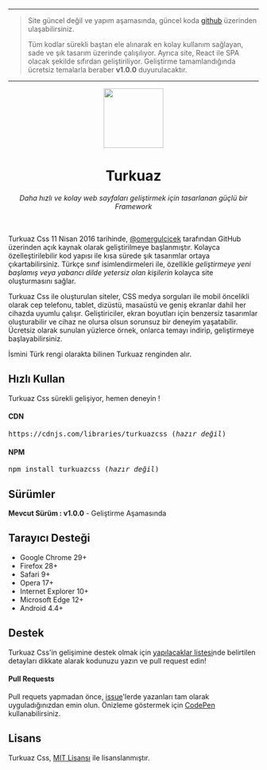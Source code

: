 ***

<blockquote>
	Site güncel değil ve yapım aşamasında, güncel koda <a href="https://raw.githubusercontent.com/omergulcicek/turkuazcss/master/css/turkuaz.css">github</a> üzerinden ulaşabilirsiniz.
</p>
<p>
	Tüm kodlar sürekli baştan ele alınarak en kolay kullanım sağlayan, sade ve şık tasarım üzerinde çalışılıyor. Ayrıca site, React ile SPA olacak şekilde sıfırdan geliştiriliyor. Geliştirme tamamlandığında ücretsiz temalarla beraber <b>v1.0.0</b> duyurulacaktır.
</p>
</blockquote>

***

<p align="center">
<img src="https://omergulcicek.com/img/turkuazcss.png" height="120">
</p>

<h1 align="center">Turkuaz</h1>

<p align="center">
	<i>Daha hızlı ve kolay web sayfaları geliştirmek için tasarlanan güçlü bir Framework</i>
<p>
	<br>
	<br>
	Turkuaz Css 11 Nisan 2016 tarihinde, <a href="https://omergulcicek.com">@omergulcicek</a> tarafından GitHub üzerinden açık kaynak olarak geliştirilmeye başlanmıştır. Kolayca özelleştirilebilir kod yapısı ile kısa sürede şık tasarımlar ortaya çıkartabilirsiniz. Türkçe sınıf isimlendirmeleri ile, özellikle <i>geliştirmeye yeni başlamış veya yabancı dilde yetersiz olan kişilerin</i> kolayca site oluşturmasını sağlar.
</p>
<p>
	Turkuaz Css ile oluşturulan siteler, CSS medya sorguları ile mobil öncelikli olarak cep telefonu, tablet, dizüstü, masaüstü ve geniş ekranlar dahil her cihazda uyumlu çalışır. Geliştiriciler, ekran boyutları için benzersiz tasarımlar oluşturabilir ve cihaz ne olursa olsun sorunsuz bir deneyim yaşatabilir. Ücretsiz olarak sunulan yüzlerce örnek, onlarca temayı indirip, geliştirmeye başlayabilirsiniz.
</p>
<p>
	İsmini Türk rengi olarakta bilinen Turkuaz renginden alır.
</p>

<h2>Hızlı Kullan</h2>
<p>
Turkuaz Css sürekli gelişiyor, hemen deneyin !
</p>

<h4>CDN</h4>
<pre>
https://cdnjs.com/libraries/turkuazcss (<i>hazır değil</i>)
</pre>

<h4>NPM</h4>
<pre>
npm install turkuazcss (<i>hazır değil</i>)
</pre>

<h2>Sürümler</h2>
<p>
<strong>Mevcut Sürüm : v1.0.0</strong> - Geliştirme Aşamasında
</p>

<h2>Tarayıcı Desteği</h2>
<ul>
	<li>Google Chrome 29+</li>
	<li>Firefox 28+</li>
	<li>Safari 9+</li>
	<li>Opera 17+</li>
	<li>Internet Explorer 10+</li>
	<li>Microsoft Edge 12+</li>
	<li>Android 4.4+</li>
</ul>

<h2>Destek</h2>
<p>
Turkuaz Css'in gelişimine destek olmak için <a href="https://github.com/omergulcicek/turkuazcss/issues">yapılacaklar listesi</a>nde belirtilen detayları dikkate alarak kodunuzu yazın ve pull request edin!
</p>

<h4>Pull Requests</h4>
<p>
Pull requets yapmadan önce, <a href="https://github.com/omergulcicek/turkuazcss/issues">issue</a>'lerde yazanları tam olarak uyguladığınızdan emin olun. Önizleme göstermek için <a href="https://codepen.io/omergulcicek/pen/VMVKNe">CodePen</a> kullanabilirsiniz.
</p>

<h2>Lisans</h2>
<p>
Turkuaz Css, <a href="https://github.com/turkuazcss/Framework/blob/master/LICENSE">MIT Lisansı</a> ile lisanslanmıştır.
</p>
